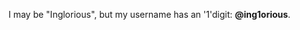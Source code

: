I may be "Inglorious", but my username has an '1'digit: **@ing1orious**.
<!---
ing1orious/ing1orious is a ✨ special ✨ repository because its `README.md` (this file) appears on your GitHub profile.
You can click the Preview link to take a look at your changes.
--->
